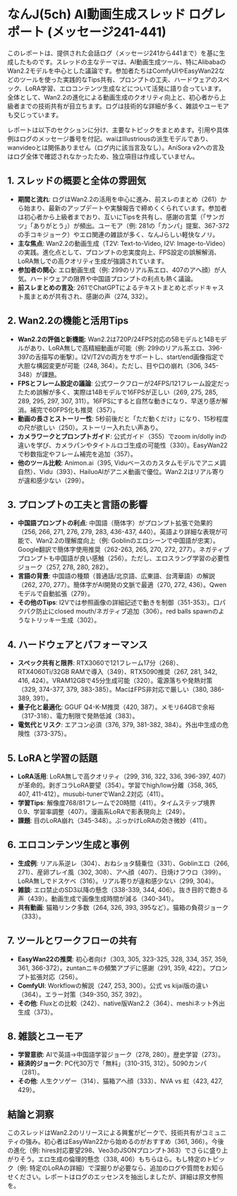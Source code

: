 # なんJ(5ch) AI動画生成スレッド ログレポート (メッセージ241-441)

このレポートは、提供された会話ログ（メッセージ241から441まで）を基に生成したものです。スレッドの主なテーマは、AI動画生成ツール、特にAlibabaのWan2.2モデルを中心とした議論です。参加者たちはComfyUIやEasyWan22などのツールを使った実践的なTips共有、プロンプトの工夫、ハードウェアのスペック、LoRA学習、エロコンテンツ生成などについて活発に語り合っています。全体として、Wan2.2の進化による動画生成のクオリティ向上と、初心者から上級者までの技術共有が目立ちます。ログは技術的な詳細が多く、雑談やユーモアも交じっています。

レポートは以下のセクションに分け、主要なトピックをまとめます。引用や具体例はログのメッセージ番号を付記。waiはIllustriousの派生モデルであり、wanvideoとは関係ありません（ログ内に該当言及なし）。AniSora v2への言及はログ全体で確認されなかったため、独立項目は作成していません。

## 1. スレッドの概要と全体の雰囲気
- **期間と流れ**: ログはWan2.2の活用を中心に進み、前スレのまとめ（261）から始まり、最新のアップデートや実験報告で締めくくられています。参加者は初心者から上級者までおり、互いにTipsを共有し、感謝の言葉（「サンガツ」「ありがとう」）が頻出。ユーモア（例: 281の「カンパ」提案、367-372の手コキジョーク）やエロ関連の雑談が多く、なんJらしい軽快なノリ。
- **主な焦点**: Wan2.2の動画生成（T2V: Text-to-Video, I2V: Image-to-Video）の実践。進化点として、プロンプトの忠実度向上、FPS設定の誤解解消、LoRA無しでの高クオリティ生成が強調されています。
- **参加者の関心**: エロ動画生成（例: 299のリアル系エロ、407のアヘ顔）が人気。ハードウェアの限界や中国語プロンプトの利点も熱く議論。
- **前スレまとめの言及**: 261でChatGPTによるテキストまとめとポッドキャスト風まとめが共有され、感謝の声（274, 332）。

## 2. Wan2.2の機能と活用Tips
- **Wan2.2の評価と新機能**: Wan2.2は720P/24FPS対応の5Bモデルと14Bモデルがあり、LoRA無しで高精細動画が可能（例: 299のリアル系エロ、396-397の舌描写の衝撃）。I2V/T2Vの両方をサポートし、start/end画像指定で大胆な構図変更が可能（248, 364）。ただし、目や口の崩れ（306, 345-348）が課題。
- **FPSとフレーム設定の議論**: 公式ワークフローが24FPS/121フレーム設定だったため誤解が多く、実際は14Bモデルで16FPSが正しい（269, 275, 285, 289, 295, 297, 307, 311）。16FPSにすると自然な動きになり、早送り感が解消。補完で60FPS化も推奨（357）。
- **動画の長さとストーリー性**: 5秒前後だと「ただ動くだけ」になり、15秒程度の尺が欲しい（250）。ストーリー入れたい声あり。
- **カメラワークとプロンプトガイド**: 公式ガイド（355）でzoom in/dolly inの違いを学び、カメラパンやタイトルロゴ生成の可能性（330）。EasyWan22で秒数指定やフレーム補完を追加（357）。
- **他のツール比較**: Animon.ai（395, Viduベースのカスタムモデルでアニメ調自然）、Vidu（393）、HailuoAIがアニメ動画で優位。Wan2.2はリアル寄りが違和感少ない（299）。

## 3. プロンプトの工夫と言語の影響
- **中国語プロンプトの利点**: 中国語（簡体字）がプロンプト拡張で効果的（256, 266, 271, 276, 279, 283, 436-437, 440）。英語より詳細な表現が可能で、Wan2.2の理解度向上（例: Goblinのエロシーンで中国語が忠実）。Google翻訳で簡体字使用推奨（262-263, 265, 270, 272, 277）。ネガティブプロンプトも中国語が良い感触（256）。ただし、エロスラング学習の必要性ジョーク（257, 278, 280, 282）。
- **言語の背景**: 中国語の種類（普通話/北京語、広東語、台湾華語）の解説（262, 270, 277）。簡体字がAI開発の文脈で最適（270, 272, 436）。Qwenモデルで自動拡張（279）。
- **その他のTips**: I2Vでは参照画像の詳細記述で動きを制御（351-353）。口パクパク防止にclosed mouth/ネガティブ追加（306）。red balls spawnのようなトリッキー生成（302）。

## 4. ハードウェアとパフォーマンス
- **スペック共有と限界**: RTX3060で121フレーム17分（268）、RTX4060Ti/32GB RAMで導入（349）、RTX5090推奨（267, 281, 342, 416, 424）。VRAM12GBで45分生成可能（320）。電源落ちや発熱対策（329, 374-377, 379, 383-385）。MacはFPS非対応で厳しい（380, 386-389, 391）。
- **量子化と最適化**: GGUF Q4-K-M推奨（420, 387）。メモリ64GBで余裕（317-318）、電力制限で発熱低減（383）。
- **電気代とリスク**: エアコン必須（376, 379, 381-382, 384）。外出中生成の危険性（373-375）。

## 5. LoRAと学習の話題
- **LoRA活用**: LoRA無しで高クオリティ（299, 316, 322, 336, 396-397, 407）が革命的。剥ぎコラLoRA要望（354）。学習でhigh/low分離（358, 365, 407, 411-412）。musubi-tunerでWan2.2対応（411）。
- **学習Tips**: 解像度768/81フレームで20時間（411）。タイムステップ境界0.9、学習率調整（407）。漫画系LoRAで影表現向上（249）。
- **課題**: 目のLoRA崩れ（345-348）。ぶっかけLoRAの効き微妙（411）。

## 6. エロコンテンツ生成と事例
- **生成例**: リアル系逆レ（304）、おねショタ騎乗位（331）、Goblinエロ（266, 271）、産卵プレイ風（302, 308）、アヘ顔（407）、日焼けフウロ（399）。LoRA無しでドスケベ（316）。リアル寄りが違和感少ない（299, 304）。
- **雑談**: エロ禁止のSD3以降の懸念（338-339, 344, 406）。抜き目的で飽きる声（439）。動画生成で画像生成時間が減る（340-341）。
- **共有動画**: 猫箱リンク多数（264, 326, 393, 395など）。猫箱の負荷ジョーク（333）。

## 7. ツールとワークフローの共有
- **EasyWan22の推奨**: 初心者向け（303, 305, 323-325, 328, 334, 357, 359, 361, 366-372）。zuntanニキの頻繁アプデに感謝（291, 359, 422）。プロンプト拡張対応（256）。
- **ComfyUI**: Workflowの解説（247, 253, 300）。公式 vs kijai版の違い（364）。エラー対策（349-350, 357, 392）。
- **その他**: Fluxとの比較（242）、native版Wan2.2（364）、meshiネット外出生成（373）。

## 8. 雑談とユーモア
- **学習意欲**: AIで英語→中国語学習ジョーク（278, 280）。歴史学習（273）。
- **経済的ジョーク**: PC代30万で「無料」（310-315, 312）。5090カンパ（281）。
- **その他**: 人生クソゲー（314）、猫箱アヘ顔（333）、NVA vs 虹（423, 427, 429）。

## 結論と洞察
このスレッドはWan2.2のリリースによる興奮がピークで、技術共有がコミュニティの強み。初心者はEasyWan22から始めるのがおすすめ（361, 366）。今後の進化（例: hires対応要望298、Veo3のJSONプロンプト363）でさらに盛り上がりそう。エロ生成の倫理的懸念（338, 406）もちらほら。もし特定のトピック（例: 特定のLoRAの詳細）で深掘りが必要なら、追加のログや質問をお知らせください。レポートはログのエッセンスを抽出しましたが、詳細は原文参照を。
